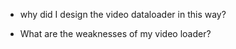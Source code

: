 - why did I design the video dataloader in this way? 


- What are the weaknesses of my video loader?
